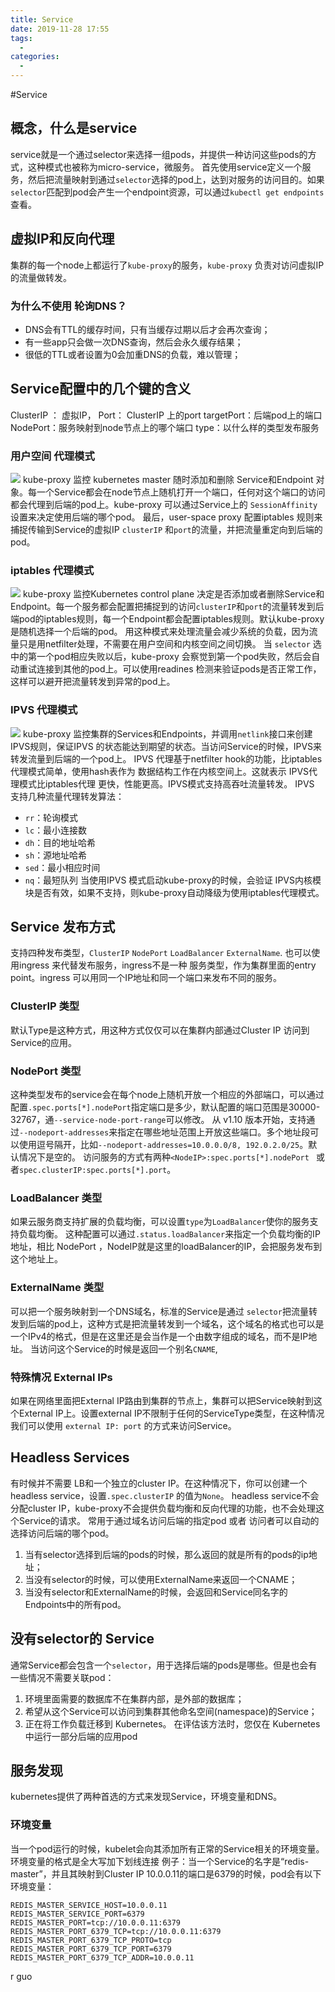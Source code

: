 ```yaml
---
title: Service
date: 2019-11-28 17:55
tags: 
  - 
categories: 
  - 
---
```

#Service
## 概念，什么是service
service就是一个通过selector来选择一组pods，并提供一种访问这些pods的方式，这种模式也被称为micro-service，微服务。
首先使用service定义一个服务，然后把流量映射到通过`selector`选择的pod上，达到对服务的访问目的。如果`selector`匹配到pod会产生一个endpoint资源，可以通过`kubectl get endpoints`查看。
## 虚拟IP和反向代理
集群的每一个node上都运行了`kube-proxy`的服务，`kube-proxy` 负责对访问虚拟IP的流量做转发。
### 为什么不使用 轮询DNS？
- DNS会有TTL的缓存时间，只有当缓存过期以后才会再次查询；
- 有一些app只会做一次DNS查询，然后会永久缓存结果；
- 很低的TTL或者设置为0会加重DNS的负载，难以管理；
## Service配置中的几个键的含义
ClusterIP ： 虚拟IP，
Port： ClusterIP 上的port
targetPort：后端pod上的端口
NodePort：服务映射到node节点上的哪个端口
type：以什么样的类型发布服务
### 用户空间 代理模式
![](https://d33wubrfki0l68.cloudfront.net/e351b830334b8622a700a8da6568cb081c464a9b/13020/images/docs/services-userspace-overview.svg)
kube-proxy 监控 kubernetes master 随时添加和删除 Service和Endpoint 对象。每一个Service都会在node节点上随机打开一个端口，任何对这个端口的访问都会代理到后端的pod上。kube-proxy 可以通过Service上的 `SessionAffinity` 设置来决定使用后端的哪个pod。
    最后，user-space proxy 配置iptables 规则来捕捉传输到Service的虚拟IP `clusterIP` 和`port`的流量，并把流量重定向到后端的pod。
### iptables 代理模式
![](https://d33wubrfki0l68.cloudfront.net/27b2978647a8d7bdc2a96b213f0c0d3242ef9ce0/e8c9b/images/docs/services-iptables-overview.svg)
kube-proxy 监控Kubernetes control plane 决定是否添加或者删除Service和Endpoint。每一个服务都会配置把捕捉到的访问`clusterIP`和`port`的流量转发到后端pod的iptables规则，每一个Endpoint都会配置iptables规则。默认kube-proxy 是随机选择一个后端的pod。
用这种模式来处理流量会减少系统的负载，因为流量只是用netfilter处理，不需要在用户空间和内核空间之间切换。
当 `selector` 选中的第一个pod相应失败以后，kube-proxy 会察觉到第一个pod失败，然后会自动重试连接到其他的pod上。可以使用readines 检测来验证pods是否正常工作，这样可以避开把流量转发到异常的pod上。
### IPVS 代理模式
![](https://d33wubrfki0l68.cloudfront.net/2d3d2b521cf7f9ff83238218dac1c019c270b1ed/9ac5c/images/docs/services-ipvs-overview.svg)
kube-proxy 监控集群的Services和Endpoints，并调用`netlink`接口来创建IPVS规则，保证IPVS 的状态能达到期望的状态。当访问Service的时候，IPVS来转发流量到后端的一个pod上。
IPVS 代理基于netfilter hook的功能，比iptables代理模式简单，使用hash表作为 数据结构工作在内核空间上。这就表示 IPVS代理模式比iptables代理 更快，性能更高。IPVS模式支持高吞吐流量转发。
IPVS 支持几种流量代理转发算法：
- `rr`：轮询模式
- `lc`：最小连接数
- `dh`：目的地址哈希
- `sh`：源地址哈希
- `sed`：最小相应时间
- `nq`：最短队列
当使用IPVS 模式启动kube-proxy的时候，会验证 IPVS内核模块是否有效，如果不支持，则kube-proxy自动降级为使用iptables代理模式。
## Service 发布方式
支持四种发布类型，`ClusterIP` `NodePort` `LoadBalancer` `ExternalName`.
也可以使用ingress 来代替发布服务，ingress不是一种 服务类型，作为集群里面的entry point。ingress 可以用同一个IP地址和同一个端口来发布不同的服务。
### ClusterIP 类型
默认Type是这种方式，用这种方式仅仅可以在集群内部通过Cluster IP 访问到Service的应用。
###  NodePort  类型
这种类型发布的service会在每个node上随机开放一个相应的外部端口，可以通过配置`.spec.ports[*].nodePort`指定端口是多少，默认配置的端口范围是30000-32767，通`--service-node-port-range`可以修改。
从 v1.10 版本开始，支持通过`--nodeport-addresses`来指定在哪些地址范围上开放这些端口。多个地址段可以使用逗号隔开，比如`--nodeport-addresses=10.0.0.0/8, 192.0.2.0/25`。默认情况下是空的。
访问服务的方式有两种`<NodeIP>:spec.ports[*].nodePort `  或者`spec.clusterIP:spec.ports[*].port`。
###  LoadBalancer 类型
如果云服务商支持扩展的负载均衡，可以设置`type`为`LoadBalancer`使你的服务支持负载均衡。
这种配置可以通过`.status.loadBalancer`来指定一个负载均衡的IP地址，相比 NodePort ，NodeIP就是这里的loadBalancer的IP，会把服务发布到这个地址上。
### ExternalName 类型
可以把一个服务映射到一个DNS域名，标准的Service是通过 `selector`把流量转发到后端的pod上，这种方式是把流量转发到一个域名，这个域名的格式也可以是一个IPv4的格式，但是在这里还是会当作是一个由数字组成的域名，而不是IP地址。
当访问这个Service的时候是返回一个别名`CNAME`,
### 特殊情况 External IPs
如果在网络里面把External IP路由到集群的节点上，集群可以把Service映射到这个External IP上。设置external IP不限制于任何的ServiceType类型，在这种情况我们可以使用 `external IP: port` 的方式来访问Service。
## Headless Services
有时候并不需要 LB和一个独立的cluster IP。在这种情况下，你可以创建一个 headless service，设置`.spec.clusterIP` 的值为`None`。
headless service不会分配cluster IP，kube-proxy不会提供负载均衡和反向代理的功能，也不会处理这个Service的请求。
常用于通过域名访问后端的指定pod 或者 访问者可以自动的选择访问后端的哪个pod。
1. 当有selector选择到后端的pods的时候，那么返回的就是所有的pods的ip地址；
2. 当没有selector的时候，可以使用ExternalName来返回一个CNAME；
3. 当没有selector和ExternalName的时候，会返回和Service同名字的Endpoints中的所有pod。
## 没有selector的 Service
通常Service都会包含一个`selector`，用于选择后端的pods是哪些。但是也会有一些情况不需要关联pod：
1. 环境里面需要的数据库不在集群内部，是外部的数据库；
2. 希望从这个Service可以访问到集群其他命名空间(namespace)的Service；
3. 正在将工作负载迁移到 Kubernetes。 在评估该方法时，您仅在 Kubernetes 中运行一部分后端的应用pod
## 服务发现
kubernetes提供了两种首选的方式来发现Service，环境变量和DNS。
### 环境变量
当一个pod运行的时候，kubelet会向其添加所有正常的Service相关的环境变量。环境变量的格式是全大写加下划线连接
例子：当一个Service的名字是“redis-master”，并且其映射到Cluster IP  10.0.0.11的端口是6379的时候，pod会有以下环境变量：
```
REDIS_MASTER_SERVICE_HOST=10.0.0.11
REDIS_MASTER_SERVICE_PORT=6379
REDIS_MASTER_PORT=tcp://10.0.0.11:6379
REDIS_MASTER_PORT_6379_TCP=tcp://10.0.0.11:6379
REDIS_MASTER_PORT_6379_TCP_PROTO=tcp
REDIS_MASTER_PORT_6379_TCP_PORT=6379
REDIS_MASTER_PORT_6379_TCP_ADDR=10.0.0.11
```
r guo